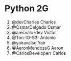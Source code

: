 # Python 2G

1. @devCharles Charles
2. @OsmarDelgado Osmar
3. @arecvalo-dev Victor
4. @Ton-IO-S3r Antonio
5. @yairavalso Yair
6. @AaronMendozaG Aaron
7. @CarlosDeveloperr Carlos

